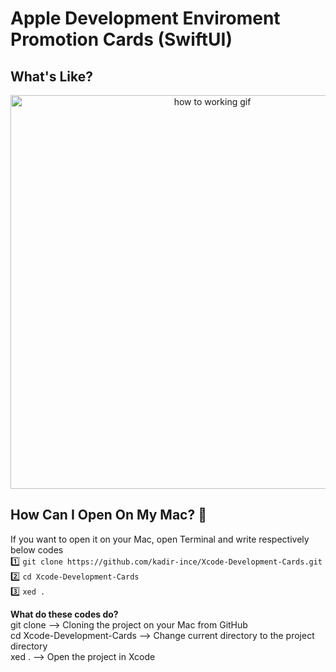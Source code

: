 # Apple Development Enviroment  Promotion Cards (SwiftUI)

## What's Like?
<p align="center">
  <img height=630 src="https://github.com/kadir-ince/Xcode-Development-Cards/blob/master/whatIs.gif" alt="how to working gif">
</p>

## How Can I Open On My Mac?  🔨

If you want to open it on your Mac, open Terminal and write respectively below codes
<br>
1️⃣ ``` git clone https://github.com/kadir-ince/Xcode-Development-Cards.git ```  <br>
2️⃣ ``` cd Xcode-Development-Cards ``` <br>
3️⃣ ``` xed . ``` <br>

<b>What do these codes do?</b>  <br>
git clone --> Cloning the project on your Mac from GitHub <br>
cd  Xcode-Development-Cards --> Change current directory to the project directory <br>
xed . --> Open the project in Xcode <br>


